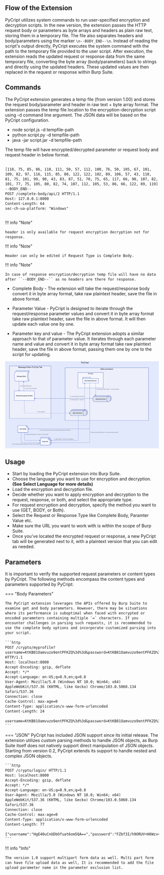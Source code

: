 ## Flow of the Extension


PyCript utilizes system commands to run user-specified encryption and decryption scripts. In the new version, the extension passes the HTTP request body or parameters as byte arrays and headers as plain raw text, storing them in a temporary file. The file also separates headers and body/parameters using the marker ``\n--BODY_END--\n``. Instead of reading the script's output directly, PyCript executes the system command with the path to the temporary file provided to the user script. After execution, the extension reads the updated request or response data from the same temporary file, converting the byte array (body/parameters) back to strings and directly using the updated headers. These updated values are then replaced in the request or response within Burp Suite.

## Commands


The PyCript extension generates a temp file (from version 1.00) and stores the request body/parameter and header in raw text + byte array format. The extension passes the temp file location to the encryption-decryption script using -d command line argument. The JSON data will be based on the PyCript configuration.


* node script.js -d tempfile-path
* python script.py -d tempfile-path
* java -jar script.jar -d tempfile-path

The temp file will have encrypted/decrypted parameter or request body and request header in below format.

```text
    
[118, 75, 85, 86, 118, 111, 50, 57, 112, 100, 76, 50, 105, 67, 101, 109, 82, 97, 116, 115, 85, 80, 122, 122, 102, 89, 106, 57, 43, 110, 81, 75, 101, 99, 90, 43, 83, 87, 51, 70, 75, 65, 117, 66, 90, 107, 82, 101, 77, 75, 105, 80, 82, 74, 107, 112, 105, 53, 86, 66, 122, 89, 119]
--BODY_END--
POST /complete-body/api/2 HTTP/1.1
Host: 127.0.0.1:8000
Content-Length: 64
sec-ch-ua-platform: "Windows"
    
```


!!! info "Note"

    header is only available for request encryption decryption not for response.

!!! info "Note"

    Header can only be edited if Request Type is Complete Body.

!!! info "Note"
    
    In case of response encryption/decryption temp file will have no data after ``--BODY_END--`` as no headers are there for response.


* Complete Body - The extension will take the request/response body convert it in byte array format, take raw plaintext header, save the file in above format.
- Parameter Value - PyCript is designed to iterate through the request/response parameter values and convert it in byte array format take raw plaintext header, save the file in above format. It will then update each value one by one.

- Parameter key and value - The PyCript extension adopts a similar approach to that of parameter value. It iterates through each parameter name and value and convert it in byte array format take raw plaintext header, save the file in above format, passing them one by one to the script for updating.


![PyCript Workflow](https://raw.githubusercontent.com/Anof-cyber/PyCript-Docs/refs/heads/main/Image/flow.gif)







## Usage

* Start by loading the PyCript extension into Burp Suite.
* Choose the language you want to use for encryption and decryption. **(See Select Language for more details)**
* Load the encryption and decryption file.
* Decide whether you want to apply encryption and decryption to the request, response, or both, and select the appropriate type.
* For request encryption and decryption, specify the method you want to use (GET, BODY, or Both).
* Select the Request or Response Type like Complete Body, Paramter Value etc.
* Make sure the URL you want to work with is within the scope of Burp Suite.
* Once you've located the encrypted request or response, a new PyCript tab will be generated next to it, with a plaintext version that you can edit as needed.





## Parameters

It is important to verify the supported request parameters or content types by PyCript. The following methods encompass the content types and parameters supported by PyCript:

=== "Body Parameters"
    

    The PyCript extension leverages the APIs offered by Burp Suite to examine get and body parameters. However, there may be situations where its performance is suboptimal when faced with encrypted or encoded parameters containing multiple `=` characters. If you encounter challenges in parsing such requests, it is recommended to use the complete body options and incorporate customized parsing into your script.

    ```http
    POST /crypto/myprofile?username=KtKB81Oamvuzo9entPFKZQ%3d%3d&password=KtKB81Oamvuzo9entPFKZQ%3d%3d HTTP/1.1
    Host: localhost:8000
    Accept-Encoding: gzip, deflate
    Accept: */*
    Accept-Language: en-US;q=0.9,en;q=0.8
    User-Agent: Mozilla/5.0 (Windows NT 10.0; Win64; x64) AppleWebKit/537.36 (KHTML, like Gecko) Chrome/103.0.5060.134 Safari/537.36
    Connection: close
    Cache-Control: max-age=0
    Content-Type: application/x-www-form-urlencoded
    Content-Length: 24

    username=KtKB81Oamvuzo9entPFKZQ%3d%3d&password=KtKB81Oamvuzo9entPFKZQ%3d%3d
    ```

=== "JSON"
    PyCript has included JSON support since its initial release. The extension utilizes custom parsing methods to handle JSON objects, as Burp Suite itself does not natively support direct manipulation of JSON objects. Starting from version 0.2, PyCript extends its support to handle nested and complex JSON objects.

    ```http
    POST /crypto/login/ HTTP/1.1
    Host: localhost:8000
    Accept-Encoding: gzip, deflate
    Accept: */*
    Accept-Language: en-US;q=0.9,en;q=0.8
    User-Agent: Mozilla/5.0 (Windows NT 10.0; Win64; x64) AppleWebKit/537.36 (KHTML, like Gecko) Chrome/103.0.5060.134 Safari/537.36
    Connection: close
    Cache-Control: max-age=0
    Content-Type: application/x-www-form-urlencoded
    Content-Length: 77

    {"username":"HgE40uCnUDbOfuat6om5QA==","password":"FZbf3I/h9ORUV+H6Wzv4gA=="}
    ```


!!! info "Info"

    The version 1.0 support multipart form data as well. Multi part form can have file upload data as well, It is recommended to add the file upload parameter name in the parameter exclusion list.

